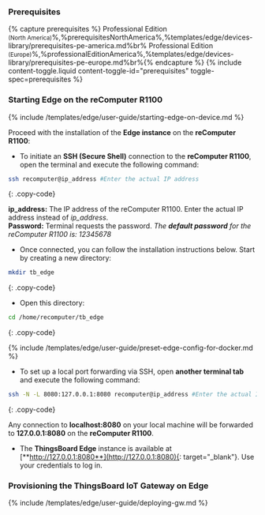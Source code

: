 ### Prerequisites

{% capture prerequisites %}
Professional Edition<br><small>(North America)</small>%,%prerequisitesNorthAmerica%,%templates/edge/devices-library/prerequisites-pe-america.md%br%
Professional Edition<br><small>(Europe)</small>%,%professionalEditionAmerica%,%templates/edge/devices-library/prerequisites-pe-europe.md%br%{% endcapture %}
{% include content-toggle.liquid content-toggle-id="prerequisites" toggle-spec=prerequisites %}

### Starting Edge on the reComputer R1100 

{% include /templates/edge/user-guide/starting-edge-on-device.md %}

Proceed with the installation of the **Edge instance** on the **reComputer R1100**:

* To initiate an **SSH (Secure Shell)** connection to the **reComputer R1100**, open the terminal and execute the following command:

```bash
ssh recomputer@ip_address #Enter the actual IP address
```
{: .copy-code}

**ip_address:** The IP address of the reComputer R1100. Enter the actual IP address instead of _ip_address_.<br>
**Password:** Terminal requests the password. _The **default password** for the reComputer R1100 is: 12345678_

* Once connected, you can follow the installation instructions below. Start by creating a new directory:

```bash
mkdir tb_edge
```
{: .copy-code}

* Open this directory:

```bash
cd /home/recomputer/tb_edge
```
{: .copy-code}

{% include /templates/edge/user-guide/preset-edge-config-for-docker.md %}

* To set up a local port forwarding via SSH, open **another terminal tab** and execute the following command:

```bash
ssh -N -L 8080:127.0.0.1:8080 recomputer@ip_address #Enter the actual IP address
```
{: .copy-code}

Any connection to **localhost:8080** on your local machine will be forwarded to **127.0.0.1:8080** on the **reComputer R1100**.

* The **ThingsBoard Edge** instance is available at [**http://127.0.0.1:8080**](http://127.0.0.1:8080){: target="_blank"}. Use your credentials to log in.

### Provisioning the ThingsBoard IoT Gateway on Edge

{% include /templates/edge/user-guide/deploying-gw.md %}